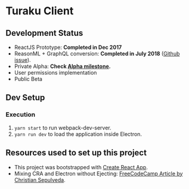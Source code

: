 # Turaku Client

## Development Status

- ReactJS Prototype: **Completed in Dec 2017**
- ReasonML + GraphQL conversion: **Completed in July 2018** ([Github issue](https://github.com/turakuapp/turaku-client/issues/1)).
- Private Alpha: **Check [Alpha milestone](https://github.com/turakuapp/turaku-client/milestone/1).**
- User permissions implementation
- Public Beta

## Dev Setup

### Execution

1.  `yarn start` to run webpack-dev-server.
2.  `yarn run dev` to load the application inside Electron.

## Resources used to set up this project

- This project was bootstrapped with [Create React App](https://github.com/facebookincubator/create-react-app).
- Mixing CRA and Electron without Ejecting: [FreeCodeCamp Article by Christian Sepulveda](https://medium.freecodecamp.org/building-an-electron-application-with-create-react-app-97945861647c).
